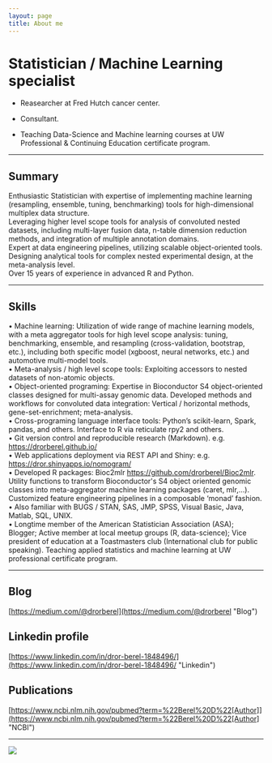 ```yaml
---
layout: page
title: About me
---
```



# Statistician / Machine Learning specialist 

- Reasearcher at Fred Hutch cancer center.  

- Consultant.  

- Teaching Data-Science and Machine learning courses at UW Professional & Continuing Education certificate program.  

*** 




## Summary
Enthusiastic Statistician with expertise of implementing machine learning (resampling, ensemble, tuning, benchmarking) tools for high-dimensional multiplex data structure.  
Leveraging higher level scope tools for analysis of convoluted nested datasets, including multi-layer fusion data, n-table dimension reduction methods, and integration of multiple annotation domains.  
Expert at data engineering pipelines, utilizing scalable object-oriented tools.  
Designing analytical tools for complex nested experimental design, at the meta-analysis level.  
Over 15 years of experience in advanced R and Python. 

*** 


## Skills
•	Machine learning: Utilization of wide range of machine learning models, with a meta aggregator tools for high level scope analysis: tuning, benchmarking, ensemble, and resampling (cross-validation, bootstrap, etc.), including both specific model (xgboost, neural networks, etc.) and automotive multi-model tools.  
•	Meta-analysis / high level scope tools: Exploiting accessors to nested datasets of non-atomic objects.   
•	Object-oriented programing: Expertise in Bioconductor S4 object-oriented classes designed for multi-assay genomic data. Developed methods and workflows for convoluted data integration: Vertical / horizontal methods, gene-set-enrichment; meta-analysis.  
•	Cross-programing language interface tools: Python’s scikit-learn, Spark, pandas, and others. Interface to R via reticulate rpy2 and others.   
•	Git version control and reproducible research (Markdown). e.g. https://drorberel.github.io/  
•	Web applications deployment via REST API and Shiny: e.g. https://dror.shinyapps.io/nomogram/  
•	Developed R packages: Bioc2mlr https://github.com/drorberel/Bioc2mlr. Utility functions to transform Bioconductor's S4 object oriented genomic classes into meta-aggregator machine learning packages (caret, mlr,…). Customized feature engineering pipelines in a composable ‘monad’ fashion.
•	Also familiar with BUGS / STAN, SAS, JMP, SPSS, Visual Basic, Java, Matlab, SQL, UNIX.  
•	Longtime member of the American Statistician Association (ASA); Blogger; Active member at local meetup groups (R, data-science); Vice president of education at a Toastmasters club (International club for public speaking). Teaching applied statistics and machine learning at UW professional certificate program.  

*** 


## Blog
[https://medium.com/@drorberel](https://medium.com/@drorberel "Blog")

## Linkedin profile
[https://www.linkedin.com/in/dror-berel-1848496/](https://www.linkedin.com/in/dror-berel-1848496/ "Linkedin")

## Publications
[https://www.ncbi.nlm.nih.gov/pubmed?term=%22Berel%20D%22[Author]](https://www.ncbi.nlm.nih.gov/pubmed?term=%22Berel%20D%22[Author] "NCBI") 

*** 

<img src="https://drorberel.github.io/img/paradigmIII.jpg">

